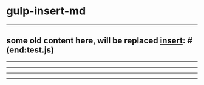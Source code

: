 # gulp-insert-md

---
[insert]: # (start:test.js)
some old content here, will be replaced
[insert]: # (end:test.js)
---
[insert]: # (start:test1.js|grep|doc)
---
[insert]: # (end:test2.js|grep)
---
[insert]: # (end:test3.js)
---
[insert]: # (start:test-3.js|grep|doc)
[insert]: # (end:test-3.js)
---
